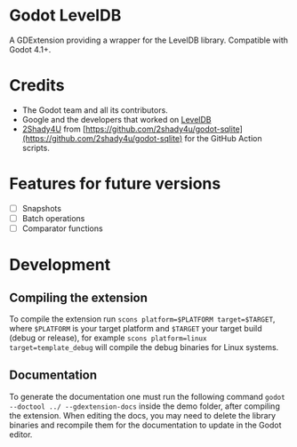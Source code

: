 # Godot LevelDB

A GDExtension providing a wrapper for the LevelDB library. Compatible with Godot 4.1+.

# Credits
- The Godot team and all its contributors.
- Google and the developers that worked on [LevelDB](https://github.com/google/leveldb/)
- [2Shady4U](https://github.com/2shady4u) from [https://github.com/2shady4u/godot-sqlite](https://github.com/2shady4u/godot-sqlite) for the GitHub Action scripts.

# Features for future versions
- [ ] Snapshots
- [ ] Batch operations
- [ ] Comparator functions

# Development

## Compiling the extension

To compile the extension run `scons platform=$PLATFORM target=$TARGET`, where `$PLATFORM` is your target platform and `$TARGET` your target build (debug or release), for example `scons platform=linux target=template_debug` will compile the debug binaries for Linux systems.

## Documentation

To generate the documentation one must run the following command `godot --doctool ../ --gdextension-docs` inside the demo folder, after compiling the extension. When editing the docs, you may need to delete the library binaries and recompile them for the documentation to update in the Godot editor.